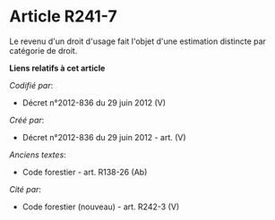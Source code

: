 # Article R241-7

Le revenu d'un droit d'usage fait l'objet d'une estimation distincte par catégorie de droit.

**Liens relatifs à cet article**

_Codifié par_:

  - Décret n°2012-836 du 29 juin 2012 (V)

_Créé par_:

  - Décret n°2012-836 du 29 juin 2012 - art. (V)

_Anciens textes_:

  - Code forestier - art. R138-26 (Ab)

_Cité par_:

  - Code forestier (nouveau) - art. R242-3 (V)
